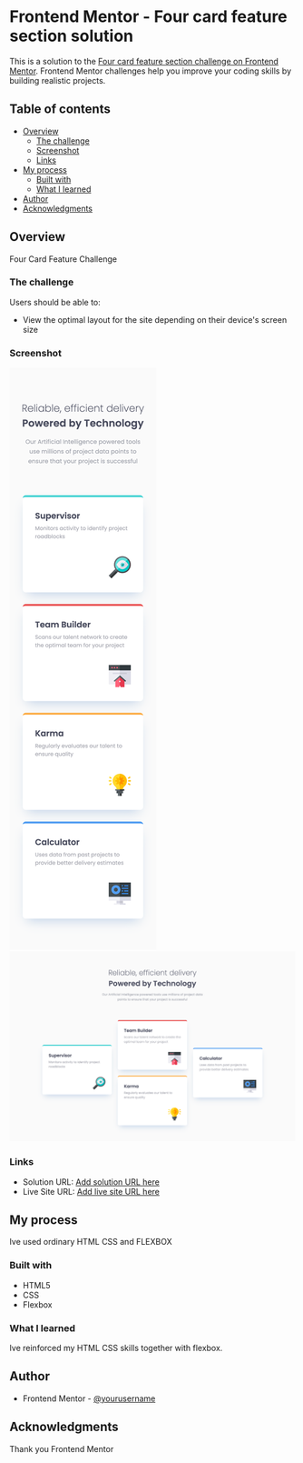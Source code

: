 # Frontend Mentor - Four card feature section solution

This is a solution to the [Four card feature section challenge on Frontend Mentor](https://www.frontendmentor.io/challenges/four-card-feature-section-weK1eFYK). Frontend Mentor challenges help you improve your coding skills by building realistic projects.

## Table of contents

- [Overview](#overview)
  - [The challenge](#the-challenge)
  - [Screenshot](#screenshot)
  - [Links](#links)
- [My process](#my-process)
  - [Built with](#built-with)
  - [What I learned](#what-i-learned)
- [Author](#author)
- [Acknowledgments](#acknowledgments)

## Overview

Four Card Feature Challenge

### The challenge

Users should be able to:

- View the optimal layout for the site depending on their device's screen size

### Screenshot

![](./images/mobile-screenshot.png)
![](./images/desktop-screenshot.png)

### Links

- Solution URL: [Add solution URL here](https://your-solution-url.com)
- Live Site URL: [Add live site URL here](https://your-live-site-url.com)

## My process

Ive used ordinary HTML CSS and FLEXBOX

### Built with

- HTML5
- CSS
- Flexbox

### What I learned

Ive reinforced my HTML CSS skills together with flexbox.

## Author

- Frontend Mentor - [@yourusername](https://www.frontendmentor.io/profile/yourusername)

## Acknowledgments

Thank you Frontend Mentor
